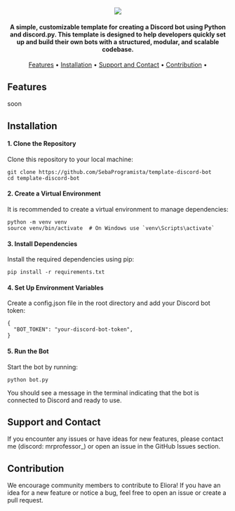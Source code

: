<h1 align="center">
  <img src="https://cdn.discordapp.com/attachments/1273994364854734942/1283360226057261076/Bez_nazwy.png?ex=66e2b5d9&is=66e16459&hm=902aec296eee2b0c136952bbe1f4337f337fee27422d26e451b5da9687c47e3c&">
</h1>

<h4 align="center">
A simple, customizable template for creating a Discord bot using Python and discord.py. This template is designed to help developers quickly set up and build their own bots with a structured, modular, and scalable codebase.
</h4>

<!--
<p align="center">
  <a href="">
    <img src="https://img.shields.io/discord/1207776900785643541?style=flat&logo=discord&logoColor=%23ffffff&label=Alora%20%F0%9F%87%B5%F0%9F%87%B1&labelColor=%23697ec4&color=%237289da">
  </a>
</p>
-->

<p align="center">
  <a href="#features">Features</a> •
  <a href="#installation">Installation</a> •
  <a href="#support-and-contact">Support and Contact</a> •
  <a href="#contribution">Contribution</a> •
</p>

## Features

soon

<!--
Command Handling: Easy-to-use command handler for adding and managing bot commands.
Event Handling: Simple event handler to respond to various Discord events.
Config Management: Centralized configuration management using environment variables.
Error Handling: Graceful error handling for commands and events.
Cogs Support: Supports the use of cogs for better code organization.
Logging: Integrated logging for debugging and monitoring purposes.
-->

## Installation

<h4>1. Clone the Repository</h4>
Clone this repository to your local machine:

```
git clone https://github.com/SebaProgramista/template-discord-bot
cd template-discord-bot
```

<h4>2. Create a Virtual Environment</h4>
It is recommended to create a virtual environment to manage dependencies:

```
python -m venv venv
source venv/bin/activate  # On Windows use `venv\Scripts\activate`
```

<h4>3. Install Dependencies</h4>
Install the required dependencies using pip:

```
pip install -r requirements.txt
```

<h4>4. Set Up Environment Variables</h4>
Create a config.json file in the root directory and add your Discord bot token:

```
{
  "BOT_TOKEN": "your-discord-bot-token",
}
```

<h4>5. Run the Bot</h4>
Start the bot by running:

```
python bot.py
```

You should see a message in the terminal indicating that the bot is connected to Discord and ready to use.

## Support and Contact

If you encounter any issues or have ideas for new features, please contact me (discord: mrprofessor\_) or open an issue in the GitHub Issues section.

## Contribution

We encourage community members to contribute to Eliora! If you have an idea for a new feature or notice a bug, feel free to open an issue or create a pull request.
